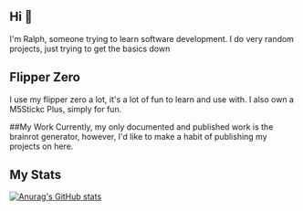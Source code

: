 ## Hi 👋

I'm Ralph, someone trying to learn software development.
I do very random projects, just trying to get the basics down

## Flipper Zero
I use my flipper zero a lot, it's a lot of fun to learn and use with.
I also own a M5Stickc Plus, simply for fun.

##My Work
Currently, my only documented and published work is the brainrot generator, however, I'd like to make a habit of publishing my projects on here.

## My Stats
[![Anurag's GitHub stats](https://github-readme-stats.vercel.app/api?username=ralphiedawg)](https://github.com/anuraghazra/github-readme-stats)
